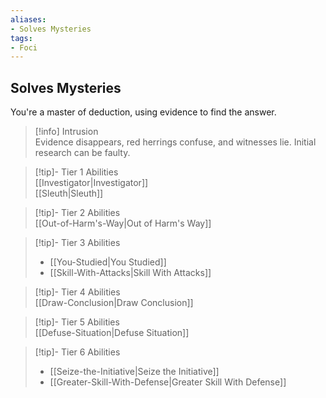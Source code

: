 ```yaml
---
aliases:
- Solves Mysteries
tags:
- Foci
---
```


  
## Solves Mysteries  
You're a master of deduction, using evidence to find the answer.  
 >[!info] Intrusion  
>Evidence disappears, red herrings confuse, and witnesses lie. Initial research can be faulty.   

>[!tip]- Tier 1 Abilities  
>[[Investigator|Investigator]]  
>[[Sleuth|Sleuth]]  

>[!tip]- Tier 2 Abilities  
>[[Out-of-Harm's-Way|Out of Harm's Way]]  

>[!tip]- Tier 3 Abilities  
>- [[You-Studied|You Studied]]  
>- [[Skill-With-Attacks|Skill With Attacks]]  

>[!tip]- Tier 4 Abilities  
>[[Draw-Conclusion|Draw Conclusion]]  

>[!tip]- Tier 5 Abilities  
>[[Defuse-Situation|Defuse Situation]]  

>[!tip]- Tier 6 Abilities  
>- [[Seize-the-Initiative|Seize the Initiative]]  
>- [[Greater-Skill-With-Defense|Greater Skill With Defense]]